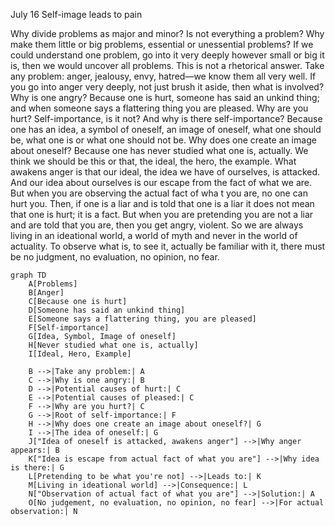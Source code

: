 July 16
Self-image leads to pain

Why divide problems as major and minor? Is not everything a problem? Why make them little or big problems, essential or unessential problems? If we could understand one problem, go into it very deeply however small or big it is, then we would uncover all problems. This is not a rhetorical answer. Take any problem: anger, jealousy, envy, hatred—we know them all very well. If you go into anger very deeply, not just brush it aside, then what is involved? Why is one angry? Because one is hurt, someone has said an unkind thing; and when someone says a flattering thing you are pleased. Why are you hurt? Self-importance, is it not? And why is there self-importance?
Because one has an idea, a symbol of oneself, an image of oneself, what one should be, what one is or what one should not be. Why does one create an image about oneself? Because one has never studied what one is, actually. We think we should be this or that, the ideal, the hero, the example. What awakens anger is that our ideal, the idea we have of ourselves, is attacked. And our idea about ourselves is our escape from the fact of what we are. But when you are observing the actual fact of wha t you are, no one can hurt you. Then, if one is a liar and is told that one is a liar it does not mean that one is hurt; it is a fact. But when you are pretending you are not a liar and are told that you are, then you get angry, violent. So we are always living in an ideational world, a world of myth and never in the world of actuality. To observe what is, to see it, actually be familiar with it, there must be no judgment, no evaluation, no opinion, no fear.

```mermaid
graph TD
    A[Problems]
    B[Anger]
    C[Because one is hurt]
    D[Someone has said an unkind thing]
    E[Someone says a flattering thing, you are pleased]
    F[Self-importance]
    G[Idea, Symbol, Image of oneself]
    H[Never studied what one is, actually]
    I[Ideal, Hero, Example]
    
    B -->|Take any problem:| A
    C -->|Why is one angry:| B
    D -->|Potential causes of hurt:| C
    E -->|Potential causes of pleased:| C
    F -->|Why are you hurt?| C
    G -->|Root of self-importance:| F
    H -->|Why does one create an image about oneself?| G
    I -->|The idea of oneself:| G
    J["Idea of oneself is attacked, awakens anger"] -->|Why anger appears:| B
    K["Idea is escape from actual fact of what you are"] -->|Why idea is there:| G
    L[Pretending to be what you're not] -->|Leads to:| K
    M[Living in ideational world] -->|Consequence:| L
    N["Observation of actual fact of what you are"] -->|Solution:| A
    O[No judgement, no evaluation, no opinion, no fear] -->|For actual observation:| N

```